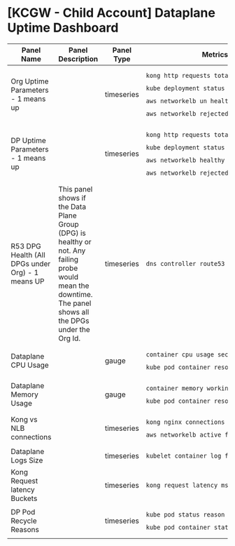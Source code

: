 # [KCGW - Child Account] Dataplane Uptime Dashboard

| Panel Name | Panel Description | Panel Type | Metrics Used |
| ---------- | ----------------- | ---------- | -------- |
| Org Uptime Parameters - 1 means up |  | timeseries | <pre><code>kong_http_requests_total<br></code></pre> <pre><code>kube_deployment_status_replicas_ready<br></code></pre> <pre><code>aws_networkelb_un_healthy_host_count_maximum<br></code></pre> <pre><code>aws_networkelb_rejected_flow_count_maximum<br></code></pre> |
| DP Uptime Parameters - 1 means up |  | timeseries | <pre><code>kong_http_requests_total<br></code></pre> <pre><code>kube_deployment_status_replicas_ready<br></code></pre> <pre><code>aws_networkelb_healthy_host_count_maximum<br></code></pre> <pre><code>aws_networkelb_rejected_flow_count_maximum<br></code></pre> |
| R53 DPG Health (All DPGs under Org) - 1 means UP | This panel shows if the Data Plane Group (DPG) is healthy or not. Any failing probe would mean the downtime. The panel shows all the DPGs under the Org Id. | timeseries | <pre><code>dns_controller_route53_healthchecks_total<br></code></pre> |
| Dataplane CPU Usage |  | gauge | <pre><code>container_cpu_usage_seconds_total<br></code></pre> <pre><code>kube_pod_container_resource_limits<br></code></pre> |
| Dataplane Memory Usage |  | gauge | <pre><code>container_memory_working_set_bytes<br></code></pre> <pre><code>kube_pod_container_resource_limits<br></code></pre> |
| Kong vs NLB connections |  | timeseries | <pre><code>kong_nginx_connections_total<br></code></pre> <pre><code>aws_networkelb_active_flow_count_maximum<br></code></pre> |
| Dataplane Logs Size |  | timeseries | <pre><code>kubelet_container_log_filesystem_used_bytes<br></code></pre> |
| Kong Request latency Buckets |  | timeseries | <pre><code>kong_request_latency_ms_bucket<br></code></pre> |
| DP Pod Recycle Reasons |  | timeseries | <pre><code>kube_pod_status_reason<br></code></pre> <pre><code>kube_pod_container_status_waiting_reason<br></code></pre> |
